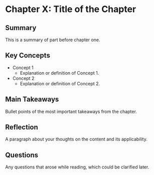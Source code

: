 # Chapter X: Title of the Chapter

## Summary
This is a summary of part before chapter one.
## Key Concepts
- Concept 1
  - Explanation or definition of Concept 1.
- Concept 2
  - Explanation or definition of Concept 2.

## Main Takeaways
Bullet points of the most important takeaways from the chapter.

## Reflection
A paragraph about your thoughts on the content and its applicability.

## Questions
Any questions that arose while reading, which could be clarified later.
